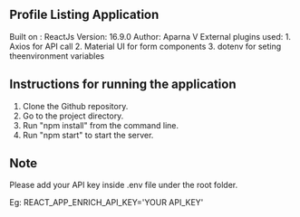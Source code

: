Profile Listing Application
----------------------------

Built on : ReactJs
Version: 16.9.0
Author: Aparna V
External plugins used: 1. Axios for API call
                       2. Material UI for form components
                       3. dotenv for seting theenvironment variables
                       

Instructions for running the application
-----------------------------------------

1. Clone the Github repository.
2. Go to the project directory.
3. Run "npm install" from the command line.
4. Run "npm start" to start the server.

Note
-----

Please add your API key inside .env file under the root folder.

Eg: REACT_APP_ENRICH_API_KEY='YOUR API_KEY'
